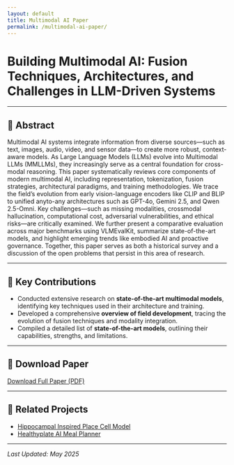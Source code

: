 ```yaml
---
layout: default
title: Multimodal AI Paper
permalink: /multimodal-ai-paper/
---
```


# Building Multimodal AI: Fusion Techniques, Architectures, and Challenges in LLM-Driven Systems


---

## 📄 **Abstract**
Multimodal AI systems integrate information from
diverse sources—such as text, images, audio, video, and sensor
data—to create more robust, context-aware models. As Large
Language Models (LLMs) evolve into Multimodal LLMs (MMLLMs), they increasingly serve as a central foundation for
cross-modal reasoning. This paper systematically reviews core
components of modern multimodal AI, including representation, tokenization, fusion strategies, architectural paradigms, and
training methodologies. We trace the field’s evolution from early
vision-language encoders like CLIP and BLIP to unified anyto-any architectures such as GPT-4o, Gemini 2.5, and Qwen
2.5-Omni. Key challenges—such as missing modalities, crossmodal hallucination, computational cost, adversarial vulnerabilities, and ethical risks—are critically examined. We further
present a comparative evaluation across major benchmarks using
VLMEvalKit, summarize state-of-the-art models, and highlight
emerging trends like embodied AI and proactive governance.
Together, this paper serves as both a historical survey and a
discussion of the open problems that persist in this area of
research.

---

## 📝 **Key Contributions**
- Conducted extensive research on **state-of-the-art multimodal models**, identifying key techniques used in their architecture and training.
- Developed a comprehensive **overview of field development**, tracing the evolution of fusion techniques and modality integration.
- Compiled a detailed list of **state-of-the-art models**, outlining their capabilities, strengths, and limitations.

---

## 🔗 **Download Paper**
[Download Full Paper (PDF)](/assets/papers/BuildingMultimodalAI.pdf)

---

## 📌 **Related Projects**
- [Hippocampal Inspired Place Cell Model](hippocampal-model.html)
- [Healthyplate AI Meal Planner](healthyplate.html)

---

*Last Updated: May 2025*
